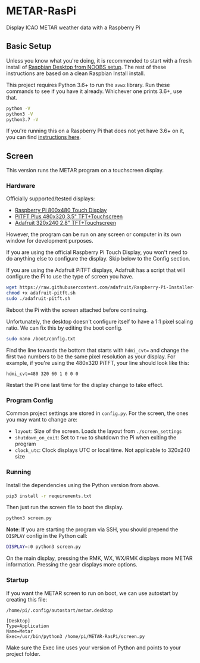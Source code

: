 # METAR-RasPi

Display ICAO METAR weather data with a Raspberry Pi

## Basic Setup

Unless you know what you're doing, it is recommended to start with a fresh install of [Raspbian Desktop from NOOBS setup](https://www.raspberrypi.org/downloads/noobs/). The rest of these instructions are based on a clean Raspbian Install install.

This project requires Python 3.6+ to run the `avwx` library. Run these commands to see if you have it already. Whichever one prints 3.6+, use that.

```bash
python -V
python3 -V
python3.7 -V
```

If you're running this on a Raspberry Pi that does not yet have 3.6+ on it, you can find [instructions here](https://gist.github.com/dschep/24aa61672a2092246eaca2824400d37f).

## Screen

This version runs the METAR program on a touchscreen display.

### Hardware

Officially supported/tested displays:

- [Raspberry Pi 800x480 Touch Display](https://www.raspberrypi.org/products/raspberry-pi-touch-display/)
- [PiTFT Plus 480x320 3.5" TFT+Touchscreen](https://www.adafruit.com/product/2441)
- [Adafruit 320x240 2.8" TFT+Touchscreen](https://www.adafruit.com/product/2298)

However, the program can be run on any screen or computer in its own window for development purposes.

If you are using the official Raspberry Pi Touch Display, you won't need to do anything else to configure the display. Skip below to the Config section.

If you are using the Adafruit PiTFT displays, Adafruit has a script that will configure the Pi to use the type of screen you have.

```bash
wget https://raw.githubusercontent.com/adafruit/Raspberry-Pi-Installer-Scripts/master/adafruit-pitft.sh
chmod +x adafruit-pitft.sh
sudo ./adafruit-pitft.sh
```

Reboot the Pi with the screen attached before continuing.

Unfortunately, the desktop doesn't configure itself to have a 1:1 pixel scaling ratio. We can fix this by editing the boot config.

```bash
sudo nano /boot/config.txt
```

Find the line towards the bottom that starts with `hdmi_cvt=` and change the first two numbers to be the same pixel resolution as your display. For example, if you're using the 480x320 PiTFT, your line should look like this:

```text
hdmi_cvt=480 320 60 1 0 0 0
```

Restart the Pi one last time for the display change to take effect.

### Program Config

Common project settings are stored in `config.py`. For the screen, the ones you may want to change are:

- `layout`: Size of the screen. Loads the layout from `./screen_settings`
- `shutdown_on_exit`: Set to `True` to shutdown the Pi when exiting the program
- `clock_utc`: Clock displays UTC or local time. Not applicable to 320x240 size

### Running

Install the dependencies using the Python version from above.

```bash
pip3 install -r requirements.txt
```

Then just run the screen file to boot the display.

```bash
python3 screen.py
```

**Note**: If you are starting the program via SSH, you should prepend the `DISPLAY` config in the Python call:

```bash
DISPLAY=:0 python3 screen.py
```

On the main display, pressing the RMK, WX, WX/RMK displays more METAR information. Pressing the gear displays more options.

### Startup

If you want the METAR screen to run on boot, we can use autostart by creating this file:

`/home/pi/.config/autostart/metar.desktop`

```text
[Desktop]
Type=Application
Name=Metar
Exec=/usr/bin/python3 /home/pi/METAR-RasPi/screen.py
```

Make sure the Exec line uses your version of Python and points to your project folder.
